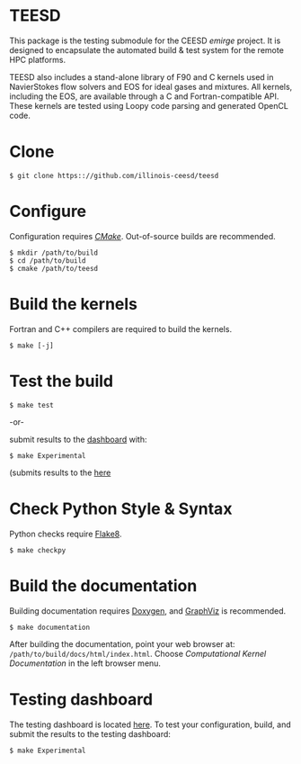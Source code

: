 # TEESD

This package is the testing submodule for the CEESD _emirge_ project. It is designed to encapsulate the automated build & test system for the remote HPC platforms.

TEESD also includes a stand-alone library of F90 and C kernels used in NavierStokes flow solvers and EOS for ideal gases and mixtures. All kernels, including the EOS, are available through a C and Fortran-compatible API. These kernels are tested using Loopy code parsing and generated OpenCL code. 

# Clone

```
$ git clone https:://github.com/illinois-ceesd/teesd
```

# Configure
Configuration requires [_CMake_](https://cmake.org). Out-of-source builds are recommended. 

```
$ mkdir /path/to/build
$ cd /path/to/build
$ cmake /path/to/teesd
```

# Build the kernels
Fortran and C++ compilers are required to build the kernels.

```
$ make [-j]
```

# Test the build

```
$ make test
```

-or- 

submit results to the [dashboard](https://my.cdash.org/index.php?project=JustKernels) with:
```
$ make Experimental 
```
(submits results to the [here](https://my.cdash.org/index.php?project=JustKernels) 
# Check Python Style & Syntax
Python checks require [Flake8](https://flake8.pycqa.org/en/latest/).

```
$ make checkpy
```

# Build the documentation
Building documentation requires [Doxygen](https://doxygen.nl), and [GraphViz](https://graphviz.org) is recommended.

```
$ make documentation
```

After building the documentation, point your web browser at:
`/path/to/build/docs/html/index.html`. Choose *Computational Kernel Documentation* 
in the left browser menu.

# Testing dashboard
The testing dashboard is located [here](https://my.cdash.org/index.php?project=JustKernels). To test your configuration, build, and submit the results to the testing dashboard:

```
$ make Experimental
```




